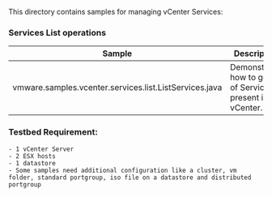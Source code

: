 This directory contains samples for managing vCenter Services:

### Services List operations
Sample                                                    | Description
----------------------------------------------------------|--------------------------------------------------------------------------------------------------------------------------------------------------------------------------------------------------------------------------
vmware.samples.vcenter.services.list.ListServices.java    | Demonstrates how to get list of Services present in vCenter.

### Testbed Requirement:
    - 1 vCenter Server
    - 2 ESX hosts
    - 1 datastore
    - Some samples need additional configuration like a cluster, vm folder, standard portgroup, iso file on a datastore and distributed portgroup